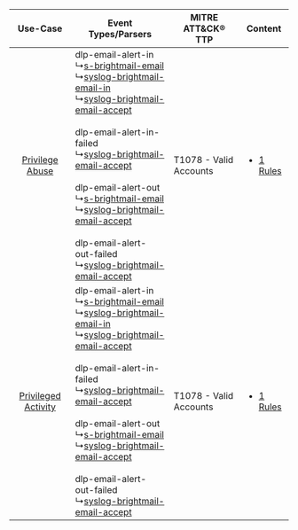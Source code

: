 |    Use-Case    | Event Types/Parsers    | MITRE ATT&CK® TTP          | Content    |
|:----:| ---- | ---- | ---- |
|     [Privilege Abuse](../../../UseCases/uc_privilege_abuse.md)     |  dlp-email-alert-in<br> ↳[s-brightmail-email](Ps/pC_sbrightmailemail.md)<br> ↳[syslog-brightmail-email-in](Ps/pC_syslogbrightmailemailin.md)<br> ↳[syslog-brightmail-email-accept](Ps/pC_syslogbrightmailemailaccept.md)<br><br> dlp-email-alert-in-failed<br> ↳[syslog-brightmail-email-accept](Ps/pC_syslogbrightmailemailaccept.md)<br><br> dlp-email-alert-out<br> ↳[s-brightmail-email](Ps/pC_sbrightmailemail.md)<br> ↳[syslog-brightmail-email-accept](Ps/pC_syslogbrightmailemailaccept.md)<br><br> dlp-email-alert-out-failed<br> ↳[syslog-brightmail-email-accept](Ps/pC_syslogbrightmailemailaccept.md)<br> | T1078 - Valid Accounts<br> | [<ul><li>1 Rules</li></ul>](RM/r_m_symantec_symantec_brightmail_Privilege_Abuse.md)     |
| [Privileged Activity](../../../UseCases/uc_privileged_activity.md) |  dlp-email-alert-in<br> ↳[s-brightmail-email](Ps/pC_sbrightmailemail.md)<br> ↳[syslog-brightmail-email-in](Ps/pC_syslogbrightmailemailin.md)<br> ↳[syslog-brightmail-email-accept](Ps/pC_syslogbrightmailemailaccept.md)<br><br> dlp-email-alert-in-failed<br> ↳[syslog-brightmail-email-accept](Ps/pC_syslogbrightmailemailaccept.md)<br><br> dlp-email-alert-out<br> ↳[s-brightmail-email](Ps/pC_sbrightmailemail.md)<br> ↳[syslog-brightmail-email-accept](Ps/pC_syslogbrightmailemailaccept.md)<br><br> dlp-email-alert-out-failed<br> ↳[syslog-brightmail-email-accept](Ps/pC_syslogbrightmailemailaccept.md)<br> | T1078 - Valid Accounts<br> | [<ul><li>1 Rules</li></ul>](RM/r_m_symantec_symantec_brightmail_Privileged_Activity.md) |